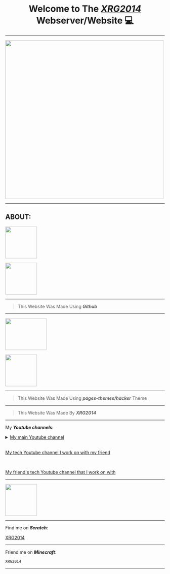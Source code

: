 <h1 align="center"><b> Welcome to The <a href="{{ '/' | relative_url }}"><i>XRG2014</i></a> Webserver/Website &#128187; </b></h1>

___

<img width="500" height="500" src="{{ '/assets/images/Favicon.png' | relative_url }}">

<div id="about">

___

</div>

<h2><b>ABOUT:</b></h2>

<a href="https://github.com/" target="_blank"><img src="{{ '/assets/images/IMG_2516.jpeg' | relative_url }}" width="100px" height="100px"/></a>

<img src="{{ '/assets/images/IMG_2517.jpeg' | relative_url }}" width="100px" height="100px"/>

___

> This Website Was Made Using **_Github_**

___

<a href="https://github.com/pages-themes/hacker/" target="_blank"><img src="https://raw.githubusercontent.com/pages-themes/hacker/master/thumbnail.png" width="130px" height="100px"/></a>

<img src="{{ '/assets/images/IMG_2517.jpeg' | relative_url }}" width="100px" height="100px"/>

___

> This Website Was Made Using **_pages-themes/hacker_** Theme

___

> This Website Was Made By **_XRG2014_**

___

My **_Youtube channels_**:

<details closed>
<summary><a class="alink" href="https://www.youtube.com/channel/UCNLYKQvHtclDzZUokODLZAg" target="_blank">My main Youtube channel</a></summary>
<br>

<a href="https://www.youtube.com/watch?v=HYiFt8Y14PE" target="_blank"><img src="https://img.youtube.com/vi/HYiFt8Y14PE/0.jpg"/></a>

</details>

<br>

<a class="alink" href="https://www.youtube.com/channel/UCNdGvV63d2nWbBYMVATwLNg" target="_blank">My tech Youtube channel I work on with my friend</a>

<br>

<a target="_blank" class="alink" href="https://www.youtube.com/channel/UCXJSQpw3BvrsnT6ZYvgCCGg">My friend's tech Youtube channel that I work on with</a>

___

<a href="https://github.com/NebulaticOfficial/Nebulatic-OS/" target="_blank"><img src="{{ '/assets/images/IMG_2477.jpeg' | relative_url }}" width="100"/></a>

___

Find me on <b><i>Scratch</i></b>:

<a href="https://scratch.mit.edu/users/XRG2014/" class="alink">XRG2014</a>

___

Friend me on <b><i>Minecraft</i></b>:

	XRG2014

___
